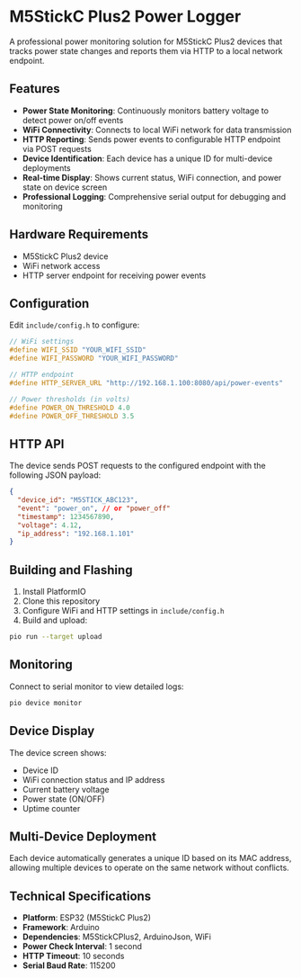 # M5StickC Plus2 Power Logger

A professional power monitoring solution for M5StickC Plus2 devices that tracks power state changes and reports them via HTTP to a local network endpoint.

## Features

- **Power State Monitoring**: Continuously monitors battery voltage to detect power on/off events
- **WiFi Connectivity**: Connects to local WiFi network for data transmission
- **HTTP Reporting**: Sends power events to configurable HTTP endpoint via POST requests
- **Device Identification**: Each device has a unique ID for multi-device deployments
- **Real-time Display**: Shows current status, WiFi connection, and power state on device screen
- **Professional Logging**: Comprehensive serial output for debugging and monitoring

## Hardware Requirements

- M5StickC Plus2 device
- WiFi network access
- HTTP server endpoint for receiving power events

## Configuration

Edit `include/config.h` to configure:

```cpp
// WiFi settings
#define WIFI_SSID "YOUR_WIFI_SSID"
#define WIFI_PASSWORD "YOUR_WIFI_PASSWORD"

// HTTP endpoint
#define HTTP_SERVER_URL "http://192.168.1.100:8080/api/power-events"

// Power thresholds (in volts)
#define POWER_ON_THRESHOLD 4.0
#define POWER_OFF_THRESHOLD 3.5
```

## HTTP API

The device sends POST requests to the configured endpoint with the following JSON payload:

```json
{
  "device_id": "M5STICK_ABC123",
  "event": "power_on", // or "power_off"
  "timestamp": 1234567890,
  "voltage": 4.12,
  "ip_address": "192.168.1.101"
}
```

## Building and Flashing

1. Install PlatformIO
2. Clone this repository
3. Configure WiFi and HTTP settings in `include/config.h`
4. Build and upload:

```bash
pio run --target upload
```

## Monitoring

Connect to serial monitor to view detailed logs:

```bash
pio device monitor
```

## Device Display

The device screen shows:
- Device ID
- WiFi connection status and IP address
- Current battery voltage
- Power state (ON/OFF)
- Uptime counter

## Multi-Device Deployment

Each device automatically generates a unique ID based on its MAC address, allowing multiple devices to operate on the same network without conflicts.

## Technical Specifications

- **Platform**: ESP32 (M5StickC Plus2)
- **Framework**: Arduino
- **Dependencies**: M5StickCPlus2, ArduinoJson, WiFi
- **Power Check Interval**: 1 second
- **HTTP Timeout**: 10 seconds
- **Serial Baud Rate**: 115200